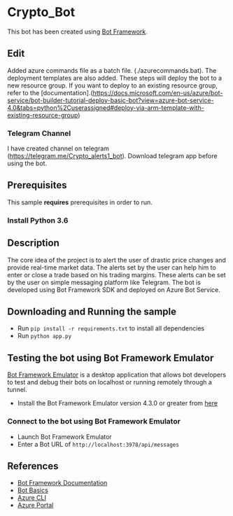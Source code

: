 # Crypto_Bot


This bot has been created using [Bot Framework](https://dev.botframework.com).
## Edit
Added azure commands file as a batch file. (./azurecommands.bat).
The deployment templates are also added. These steps will deploy the bot to a new resource group. If you want to deploy to an existing resource group, refer to the [documentation].(https://docs.microsoft.com/en-us/azure/bot-service/bot-builder-tutorial-deploy-basic-bot?view=azure-bot-service-4.0&tabs=python%2Cuserassigned#deploy-via-arm-template-with-existing-resource-group)

### Telegram Channel
I have created channel on telegram (https://telegram.me/Crypto_alerts1_bot). Download telegram app before using the bot.

## Prerequisites

This sample **requires** prerequisites in order to run. 
### Install Python 3.6


## Description
The core idea of the project is to alert the user of drastic price changes and provide real-time market data. The alerts set by the user can help him to enter or close a trade based on his trading margins. These alerts can be set by the user on simple messaging platform like Telegram. The bot is developed using Bot Framework SDK and deployed on Azure Bot Service. 


## Downloading and Running the sample
- Run `pip install -r requirements.txt` to install all dependencies
- Run `python app.py`


## Testing the bot using Bot Framework Emulator

[Bot Framework Emulator](https://github.com/microsoft/botframework-emulator) is a desktop application that allows bot developers to test and debug their bots on localhost or running remotely through a tunnel.

- Install the Bot Framework Emulator version 4.3.0 or greater from [here](https://github.com/Microsoft/BotFramework-Emulator/releases)

### Connect to the bot using Bot Framework Emulator

- Launch Bot Framework Emulator
- Enter a Bot URL of `http://localhost:3978/api/messages`


## References

- [Bot Framework Documentation](https://docs.botframework.com)
- [Bot Basics](https://docs.microsoft.com/azure/bot-service/bot-builder-basics?view=azure-bot-service-4.0)
- [Azure CLI](https://docs.microsoft.com/cli/azure/?view=azure-cli-latest)
- [Azure Portal](https://portal.azure.com)
